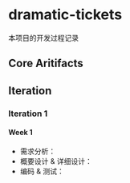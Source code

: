 # dramatic-tickets  
本项目的开发过程记录  

## Core Aritifacts

## Iteration  

### Iteration 1  

#### Week 1  
- 需求分析：
- 概要设计 & 详细设计：
- 编码 & 测试：
